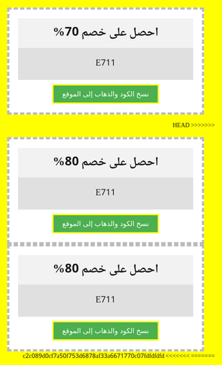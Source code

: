 <!DOCTYPE html> <html lang="ar" dir="rtl"> <head> <meta charset="utf-8"> <meta name="viewport" content="width=device-width, initial-scale=1.0"> <link rel="stylesheet" href="https://unpkg.com/mvp.css"> <link rel="stylesheet" href="https://fonts.googleapis.com/earlyaccess/notonaskharabic.css"> <title>كود خصم</title> <style> html, body { font-family: 'Noto Naskh Arabic'; margin: 10px 20px; background-color: yellow; } .coupon { border: 5px dashed #bbb; width: 80%; margin: 0 auto; max-width: 600px; background-color: white; text-align: center; position: relative; padding: 20px; } .coupon h1 { margin: 0; padding: 10px; background-color: #f2f2f2; } .code { padding: 20px; font-size: 20px; background-color: #e0e0e0; margin-bottom: 10px; } .copy-btn { padding: 10px 20px; background-color: #4CAF50; color: white; border: none; cursor: pointer; font-size: 16px; border: 3px solid yellow; } .copy-btn:hover { background-color: #45a049; } </style> </head> <body> <div class="coupon"> <h1>احصل على خصم 70%</h1> <div class="code" id="couponCode">E711</div> <button class="copy-btn" onclick="copyAndRedirect()">نسخ الكود والذهاب إلى الموقع</button> </div> <script> function copyAndRedirect() { var code = document.getElementById("couponCode").innerText; navigator.clipboard.writeText(code).then(function() { alert('تم نسخ الكود: ' + code); window.location.href = "https://www.noon.com/saudi-ar/"; }, function(err) { console.error('فشل النسخ: ', err); }); } </script> </body> </html>

<<<<<<< HEAD
<!DOCTYPE html> <html lang="ar" dir="rtl"> <head> <meta charset="utf-8"> <meta name="viewport" content="width=device-width, initial-scale=1.0"> <link rel="stylesheet" href="https://unpkg.com/mvp.css"> <link rel="stylesheet" href="https://fonts.googleapis.com/earlyaccess/notonaskharabic.css"> <title>كود خصم</title> <style> html, body { font-family: 'Noto Naskh Arabic'; margin: 10px 20px; background-color: yellow; } .coupon { border: 5px dashed #bbb; width: 80%; margin: 0 auto; max-width: 600px; background-color: white; text-align: center; position: relative; padding: 20px; } .coupon h1 { margin: 0; padding: 10px; background-color: #f2f2f2; } .code { padding: 20px; font-size: 20px; background-color: #e0e0e0; margin-bottom: 10px; } .copy-btn { padding: 10px 20px; background-color: #4CAF50; color: white; border: none; cursor: pointer; font-size: 16px; border: 3px solid yellow; } .copy-btn:hover { background-color: #45a049; } </style> </head> <body> <div class="coupon"> <h1>احصل على خصم 80%</h1> <div class="code" id="couponCode">E711</div> <button class="copy-btn" onclick="copyAndRedirect()">نسخ الكود والذهاب إلى الموقع</button> </div> <script> function copyAndRedirect() { var code = document.getElementById("couponCode").innerText; navigator.clipboard.writeText(code).then(function() { alert('تم نسخ الكود: ' + code); window.location.href = "https://www.noon.com/saudi-ar/"; }, function(err) { console.error('فشل النسخ: ', err); }); } </script> </body> </html>
</body>
</html>

<!DOCTYPE html> <html lang="ar" dir="rtl"> <head> <meta charset="utf-8"> <meta name="viewport" content="width=device-width, initial-scale=1.0"> <link rel="stylesheet" href="https://unpkg.com/mvp.css"> <link rel="stylesheet" href="https://fonts.googleapis.com/earlyaccess/notonaskharabic.css"> <title>كود خصم</title> <style> html, body { font-family: 'Noto Naskh Arabic'; margin: 10px 20px; background-color: yellow; } .coupon { border: 5px dashed #bbb; width: 80%; margin: 0 auto; max-width: 600px; background-color: white; text-align: center; position: relative; padding: 20px; } .coupon h1 { margin: 0; padding: 10px; background-color: #f2f2f2; } .code { padding: 20px; font-size: 20px; background-color: #e0e0e0; margin-bottom: 10px; } .copy-btn { padding: 10px 20px; background-color: #4CAF50; color: white; border: none; cursor: pointer; font-size: 16px; border: 3px solid yellow; } .copy-btn:hover { background-color: #45a049; } </style> </head> <body> <div class="coupon"> <h1>احصل على خصم 80%</h1> <div class="code" id="couponCode">E711</div> <button class="copy-btn" onclick="copyAndRedirect()">نسخ الكود والذهاب إلى الموقع</button> </div> <script> function copyAndRedirect() { var code = document.getElementById("couponCode").innerText; navigator.clipboard.writeText(code).then(function() { alert('تم نسخ الكود: ' + code); window.location.href = "https://www.noon.com/saudi-ar/"; }, function(err) { console.error('فشل النسخ: ', err); }); } </script> </body> </html>
</body>
</html>
=======
>>>>>>> c2c089d0cf7a50f753d6878af33a6671770c07fdfdfdfd